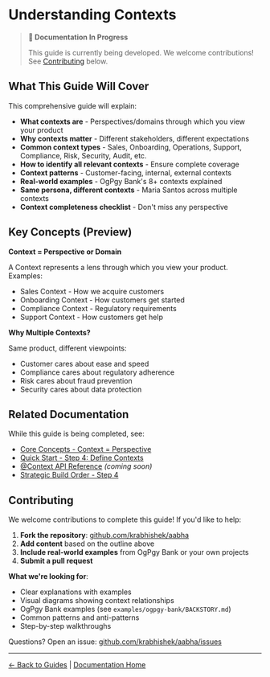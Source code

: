 # Understanding Contexts

> **📝 Documentation In Progress**
>
> This guide is currently being developed. We welcome contributions!
> See [Contributing](#contributing) below.

## What This Guide Will Cover

This comprehensive guide will explain:

- **What contexts are** - Perspectives/domains through which you view your product
- **Why contexts matter** - Different stakeholders, different expectations
- **Common context types** - Sales, Onboarding, Operations, Support, Compliance, Risk, Security, Audit, etc.
- **How to identify all relevant contexts** - Ensure complete coverage
- **Context patterns** - Customer-facing, internal, external contexts
- **Real-world examples** - OgPgy Bank's 8+ contexts explained
- **Same persona, different contexts** - Maria Santos across multiple contexts
- **Context completeness checklist** - Don't miss any perspective

## Key Concepts (Preview)

**Context = Perspective or Domain**

A Context represents a lens through which you view your product. Examples:
- Sales Context - How we acquire customers
- Onboarding Context - How customers get started
- Compliance Context - Regulatory requirements
- Support Context - How customers get help

**Why Multiple Contexts?**

Same product, different viewpoints:
- Customer cares about ease and speed
- Compliance cares about regulatory adherence
- Risk cares about fraud prevention
- Security cares about data protection

## Related Documentation

While this guide is being completed, see:

- [Core Concepts - Context = Perspective](../getting-started/core-concepts.md#2-context--perspective)
- [Quick Start - Step 4: Define Contexts](../getting-started/quick-start.md)
- [@Context API Reference](../api/decorators/context.md) _(coming soon)_
- [Strategic Build Order - Step 4](../best-practices/strategic-build-order.md#step-4-define-all-contexts-perspectives)

## Contributing

We welcome contributions to complete this guide! If you'd like to help:

1. **Fork the repository**: [github.com/krabhishek/aabha](https://github.com/krabhishek/aabha)
2. **Add content** based on the outline above
3. **Include real-world examples** from OgPgy Bank or your own projects
4. **Submit a pull request**

**What we're looking for**:
- Clear explanations with examples
- Visual diagrams showing context relationships
- OgPgy Bank examples (see `examples/ogpgy-bank/BACKSTORY.md`)
- Common patterns and anti-patterns
- Step-by-step walkthroughs

Questions? Open an issue: [github.com/krabhishek/aabha/issues](https://github.com/krabhishek/aabha/issues)

---

[← Back to Guides](./README.md) | [Documentation Home](../README.md)
